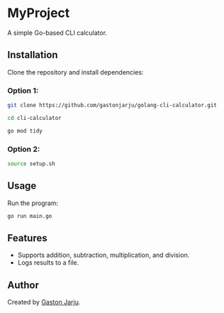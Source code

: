# MyProject

A simple Go-based CLI calculator.

## Installation

Clone the repository and install dependencies:

### Option 1:

```sh
git clone https://github.com/gastonjarju/golang-cli-calculator.git

```

```sh
cd cli-calculator

```

```sh
go mod tidy

```

### Option 2:

```sh
source setup.sh

```

## Usage

Run the program:

```sh
go run main.go

````

## Features

- Supports addition, subtraction, multiplication, and division.
- Logs results to a file.

## Author

Created by [Gaston Jarju](https://github.com/gastonjarju).
